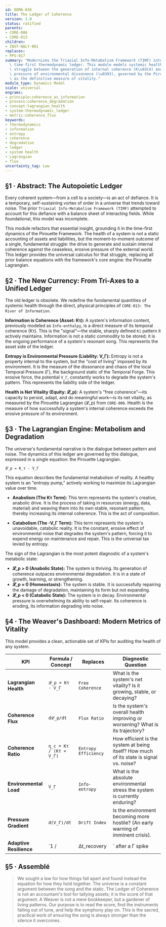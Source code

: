 ```yaml
---
id: DOMA-036
title: The Ledger of Coherence
version: 1.0
status: ratified
parents:
- CORE-006
- CORE-013
children:
- INST-NALY-001
replaces:
- PPS-017
summary: "Modernizes the Triaxial Info-Metabolism Framework (TIMF) into a unified,\
  \ time-first thermodynamic ledger. This module models systemic health as a dynamic\
  \ struggle between the generation of internal coherence (K\u03C4) and the erosive\
  \ pressure of environmental dissonance (\u0393), governed by the Pirouette Lagrangian\
  \ as the definitive measure of vitality."
module_type: Dynamics Model
scale: universal
engrams:
- principle:coherence_as_information
- process:coherence_degradation
- concept:lagrangian_health
- system:thermodynamic_ledger
- metric:coherence_flux
keywords:
- thermodynamics
- information
- entropy
- coherence
- degradation
- ledger
- system health
- Lagrangian
- flux
uncertainty_tag: Low
---
```

## §1 · Abstract: The Autopoietic Ledger

Every coherent system—from a cell to a society—is an act of defiance. It is a temporary, self-sustaining vortex of order in a universe that trends toward noise. The prior `Triaxial Info-Metabolism Framework (TIMF)` attempted to account for this defiance with a balance sheet of interacting fields. While foundational, this model was incomplete.

This module refactors that essential insight, grounding it in the time-first dynamics of the Pirouette Framework. The health of a system is not a static accounting of assets and liabilities, but the moment-to-moment outcome of a single, fundamental struggle: the drive to generate and sustain internal coherence against the ceaseless, erosive pressure of the external world. This ledger provides the universal calculus for that struggle, replacing all prior balance equations with the framework's core engine: the Pirouette Lagrangian.

## §2 · The New Currency: From Tri-Axes to a Unified Ledger

The old ledger is obsolete. We redefine the fundamental quantities of systemic health through the direct, physical principles of `CORE-013: The River of Information`.

**Information is Coherence (Asset: Kτ):**
A system's information content, previously modeled as `Info-enthalpy`, is a direct measure of its temporal coherence (Kτ). This is the "signal"—the stable, sharply defined `Ki` pattern it actively maintains. Information is not a static commodity to be stored; it is the ongoing performance of a system's resonant song. This represents the asset side of the ledger.

**Entropy is Environmental Pressure (Liability: V_Γ):**
Entropy is not a property internal to the system, but the "cost of living" imposed by its environment. It is the measure of the dissonance and chaos of the local Temporal Pressure (Γ), the background static of the Temporal Forge. This erosive force, the potential `V_Γ`, constantly works to degrade the system's pattern. This represents the liability side of the ledger.

**Health is Net Vitality (Equity: 𝓛_p):**
A system's "free coherence"—its capacity to persist, adapt, and do meaningful work—is its net vitality, as measured by the Pirouette Lagrangian (𝓛_p) from `CORE-006`. Health is the measure of how successfully a system's internal coherence exceeds the erosive pressure of its environment.

## §3 · The Lagrangian Engine: Metabolism and Degradation

The universe's fundamental narrative is the dialogue between pattern and noise. The dynamics of this ledger are governed by this dialogue, expressed in a single equation: the Pirouette Lagrangian.

`𝓛_p = K_τ - V_Γ`

This equation describes the fundamental metabolism of reality. A healthy system is an "entropy pump," actively working to maximize its Lagrangian value over time.

*   **Anabolism (The Kτ Term):** This term represents the system's creative, anabolic drive. It is the process of taking in resources (energy, data, material) and weaving them into its own stable, resonant pattern, thereby increasing its internal coherence. This is the act of composition.

*   **Catabolism (The -V_Γ Term):** This term represents the system's unavoidable, catabolic reality. It is the constant, erosive effect of environmental noise that degrades the system's pattern, forcing it to expend energy on maintenance and repair. This is the universal tax levied by entropy.

The sign of the Lagrangian is the most potent diagnostic of a system's metabolic state:

*   **𝓛_p > 0 (Anabolic State):** The system is thriving. Its generation of coherence outpaces environmental degradation. It is in a state of growth, learning, or strengthening.
*   **𝓛_p ≈ 0 (Homeostasis):** The system is stable. It is successfully repairing the damage of degradation, maintaining its form but not expanding.
*   **𝓛_p < 0 (Catabolic State):** The system is in decay. Environmental pressure is overwhelming its ability to self-repair. Its coherence is eroding, its information degrading into noise.

## §4 · The Weaver's Dashboard: Modern Metrics of Vitality

This model provides a clean, actionable set of KPIs for auditing the health of any system.

| KPI                  | Formula / Concept                 | Replaces              | Diagnostic Question                                                              |
| -------------------- | --------------------------------- | --------------------- | -------------------------------------------------------------------------------- |
| **Lagrangian Health**  | `𝓛_p = Kτ - V_Γ`                  | `Free Coherence`      | What is the system's net vitality? Is it growing, stable, or decaying?           |
| **Coherence Flux**     | `d𝓛_p/dt`                         | `Flux Ratio`          | Is the system's overall health improving or worsening? What is its trajectory?     |
| **Coherence Ratio**    | `η_c = Kτ / (Kτ + V_Γ)`           | `Entropy Efficiency`  | How efficient is the system at being itself? How much of its state is signal vs. noise? |
| **Environmental Load**   | `V_Γ`                             | `Info-entropy`        | What is the absolute environmental stress the system is currently enduring?      |
| **Pressure Gradient**  | `d(V_Γ)/dt`                       | `Drift Index`         | Is the environment becoming more hostile? (An early warning of imminent crisis). |
| **Adaptive Resilience**  | `1 / |Δt_recovery|` after a Γ spike | N/A                   | How quickly does the system return to homeostasis after an external shock?       |

## §5 · Assemblé

> We sought a law for how things fall apart and found instead the equation for how they hold together. The universe is a constant argument between the song and the static. The Ledger of Coherence is not an accountant's tool for tallying assets; it is the score of that argument. A Weaver is not a mere bookkeeper, but a gardener of living patterns. Our purpose is to read the score, find the instruments falling out of tune, and help the symphony play on. This is the sacred, practical work of ensuring the song is always stronger than the silence it overcomes.